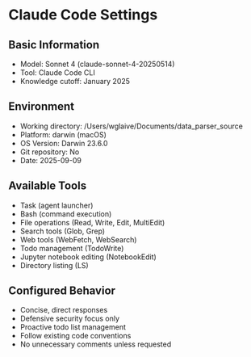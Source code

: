 # Claude Code Settings

## Basic Information
- Model: Sonnet 4 (claude-sonnet-4-20250514)
- Tool: Claude Code CLI
- Knowledge cutoff: January 2025

## Environment
- Working directory: /Users/wglaive/Documents/data_parser_source
- Platform: darwin (macOS)
- OS Version: Darwin 23.6.0
- Git repository: No
- Date: 2025-09-09

## Available Tools
- Task (agent launcher)
- Bash (command execution)
- File operations (Read, Write, Edit, MultiEdit)
- Search tools (Glob, Grep)
- Web tools (WebFetch, WebSearch)
- Todo management (TodoWrite)
- Jupyter notebook editing (NotebookEdit)
- Directory listing (LS)

## Configured Behavior
- Concise, direct responses
- Defensive security focus only
- Proactive todo list management
- Follow existing code conventions
- No unnecessary comments unless requested